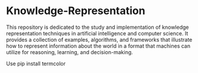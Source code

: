 # Knowledge-Representation

This repository is dedicated to the study and implementation of knowledge representation techniques in artificial intelligence and computer science. It provides a collection of examples, algorithms, and frameworks that illustrate how to represent information about the world in a format that machines can utilize for reasoning, learning, and decision-making.

Use pip install termcolor
